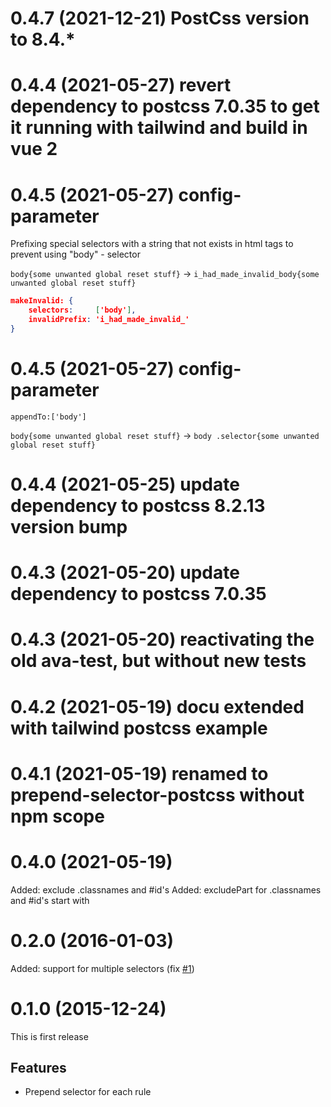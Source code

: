 # 0.4.7 (2021-12-21) PostCss version to 8.4.*
# 0.4.4 (2021-05-27) revert dependency to postcss 7.0.35 to get it running with tailwind and build in vue 2
# 0.4.5 (2021-05-27) config-parameter
Prefixing special selectors with a string that not exists in html tags to prevent using "body" - selector

`body{some unwanted global reset stuff}`  -> `i_had_made_invalid_body{some unwanted global reset stuff}`
```json
makeInvalid: {
    selectors:     ['body'],
    invalidPrefix: 'i_had_made_invalid_'
}
```


# 0.4.5 (2021-05-27) config-parameter
`appendTo:['body']`

`body{some unwanted global reset stuff}` -> `body .selector{some unwanted global reset stuff}
`
# 0.4.4 (2021-05-25) update dependency to postcss 8.2.13 version bump
# 0.4.3 (2021-05-20) update dependency to postcss 7.0.35
# 0.4.3 (2021-05-20) reactivating the old ava-test, but without new tests
# 0.4.2 (2021-05-19) docu extended with tailwind postcss example
# 0.4.1 (2021-05-19) renamed to prepend-selector-postcss without npm scope
# 0.4.0 (2021-05-19)

Added: exclude .classnames and #id's
Added: excludePart for .classnames and #id's start with

# 0.2.0 (2016-01-03)

Added: support for multiple selectors (fix [#1](https://github.com/ledniy/postcss-prepend-selector/issues/1))

# 0.1.0 (2015-12-24)

This is first release

## Features
- Prepend selector for each rule
